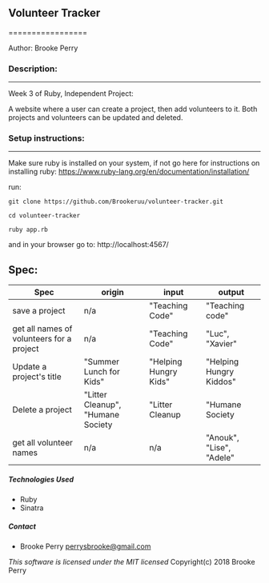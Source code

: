 ## Volunteer Tracker ##
=================

Author:
Brooke Perry

### Description: ###
------------
Week 3 of Ruby, Independent Project:


A website where a user can create a project, then add volunteers to it. Both projects and volunteers can be updated and deleted.

### Setup instructions: ###
-------------------
Make sure ruby is installed on your system, if not go here for instructions on installing ruby: https://www.ruby-lang.org/en/documentation/installation/

run:
```
git clone https://github.com/Brookeruu/volunteer-tracker.git
```
```
cd volunteer-tracker
```
```
ruby app.rb
```
and in your browser go to: http://localhost:4567/

Spec:
-----
| Spec                                      | origin                                 | input                  | output                   |
|-------------------------------------------|----------------------------------------|------------------------|--------------------------|
| save a project                            | n/a                                    | "Teaching Code"        | "Teaching code"          |
| get all names of volunteers for a project | n/a                                    | "Teaching Code"        | "Luc", "Xavier"          |
| Update a project's title                  | "Summer Lunch for Kids"                | "Helping Hungry Kids"  | "Helping Hungry Kiddos"  |
| Delete a project                          | "Litter Cleanup", "Humane Society      | "Litter Cleanup        | "Humane Society          |
| get all volunteer names                   | n/a                                    | n/a                    | "Anouk", "Lise", "Adele" |


##### Technologies Used
* Ruby
* Sinatra

##### Contact
* Brooke Perry perrysbrooke@gmail.com

_This software is licensed under the MIT licensed_
Copyright(c) 2018 Brooke Perry

